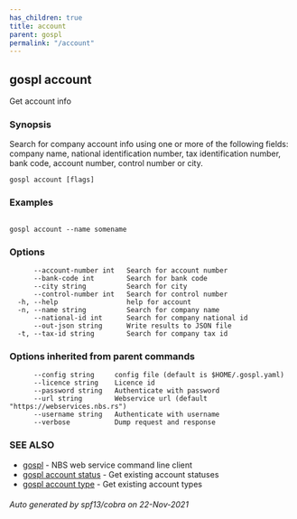 ```yaml
---
has_children: true  
title: account  
parent: gospl  
permalink: "/account"
---
```

## gospl account

Get account info

### Synopsis

Search for company account info using one or more of the following fields:
company name, national identification number, tax identification number, bank code, account number,
control number or city.


```
gospl account [flags]
```

### Examples

```

gospl account --name somename

```

### Options

```
      --account-number int   Search for account number
      --bank-code int        Search for bank code
      --city string          Search for city
      --control-number int   Search for control number
  -h, --help                 help for account
  -n, --name string          Search for company name
      --national-id int      Search for company national id
      --out-json string      Write results to JSON file
  -t, --tax-id string        Search for company tax id
```

### Options inherited from parent commands

```
      --config string     config file (default is $HOME/.gospl.yaml)
      --licence string    Licence id
      --password string   Authenticate with password
      --url string        Webservice url (default "https://webservices.nbs.rs")
      --username string   Authenticate with username
      --verbose           Dump request and response
```

### SEE ALSO

* [gospl](../gospl.md)	 - NBS web service command line client
* [gospl account status](gospl_account_status.md)	 - Get existing account statuses
* [gospl account type](gospl_account_type.md)	 - Get existing account types

###### Auto generated by spf13/cobra on 22-Nov-2021
